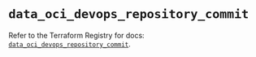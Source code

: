 # `data_oci_devops_repository_commit`

Refer to the Terraform Registry for docs: [`data_oci_devops_repository_commit`](https://registry.terraform.io/providers/hashicorp/oci/7.19.0/docs/data-sources/devops_repository_commit).
